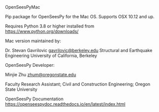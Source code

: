 OpenSeesPyMac

Pip package for OpenSeesPy for the Mac OS. Supports OSX 10.12 and up.

Requires Python 3.8 or higher installed from <https://www.python.org/downloads/> 

Mac version maintained by:

Dr. Stevan Gavrilovic <gavrilovic@berkeley.edu>
Structural and Earthquake Engineering
University of California, Berkeley

OpenSeesPy Developer:

Minjie Zhu <zhum@oregonstate.edu>

Faculty Research Assistant;
Civil and Construction Engineering;
Oregon State University

OpenSeesPy Documentation <https://openseespydoc.readthedocs.io/en/latest/index.html>

